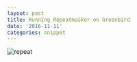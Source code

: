 ```yaml
---
layout: post
title: Running Repeatmasker on Greenbird
date: '2016-11-11'
categories: snippet
---
```



![repeat](https://github.com/sr320/sr320.github.io/blob/master/images/repeat.gif)


